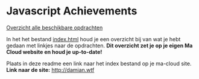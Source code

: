 # Javascript Achievements
[Overzicht alle beschikbare opdrachten](https://trello.com/b/xo5TJzFr/javascript-achievements)

In het het bestand  [index.html](index.html) houd je een overzicht bij van wat je hebt gedaan met linkjes naar de opdrachten.
**Dit overzicht zet je op je eigen Ma Cloud website en houd je up-to-date!**

Plaats in deze readme een link naar het index bestand op je ma-cloud site.  
**Link naar de site:**
http://damian.wtf

